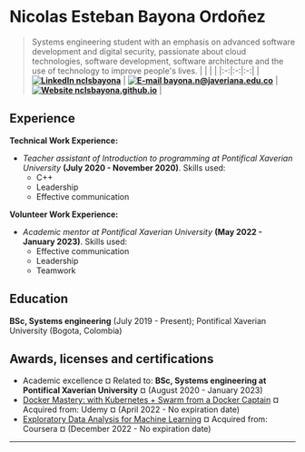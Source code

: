Nicolas Esteban Bayona Ordoñez
============
> Systems engineering student with an emphasis on advanced software development and digital security, passionate about cloud technologies, software development, software architecture and the use of technology to improve people's lives.
|   |   |   |
|:-:|:-:|:-:|
| **[![LinkedIn](https://raw.githubusercontent.com/nclsbayona/MyResume/master/linkedin-logo.png) nclsbayona](https://www.linkedin.com/in/nclsbayona)** | **[![E-mail](https://raw.githubusercontent.com/nclsbayona/MyResume/master/email-logo.png) bayona.n@javeriana.edu.co](mailto:bayona.n@javeriana.edu.co)** | **[![Website](https://raw.githubusercontent.com/nclsbayona/MyResume/master/website-logo.png) nclsbayona.github.io](https://nclsbayona.github.io)** |

Experience
---------
**Technical Work Experience:**
   - _Teacher assistant of Introduction to programming at Pontifical Xaverian University_ **(July 2020 - November 2020)**. Skills used:
     - C++
     - Leadership
     - Effective communication
     
**Volunteer Work Experience:**
  - _Academic mentor at Pontifical Xaverian University_ **(May 2022 - January 2023)**. Skills used:
    - Effective communication
    - Leadership
    - Teamwork

Education
---------
**BSc, Systems engineering** (July 2019 - Present); Pontifical Xaverian University (Bogota, Colombia)

Awards, licenses and certifications
----------------------------------------
- Academic excellence ¤ Related to: **BSc, Systems engineering at Pontifical Xaverian University** ¤ (August 2020 - January 2023)
- [Docker Mastery: with Kubernetes + Swarm from a Docker Captain](https://www.udemy.com/certificate/UC-464729cf-7e83-4cda-8990-f3632121d329/) ¤ Acquired from: Udemy ¤ (April 2022 - No expiration date)
- [Exploratory Data Analysis for Machine Learning](https://coursera.org/verify/FVGG93FLQ357) ¤ Acquired from: Coursera ¤ (December 2022 - No expiration date)
------
